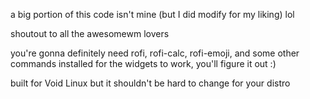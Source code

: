 a big portion of this code isn't mine (but I did modify for my liking) lol

shoutout to all the awesomewm lovers

you're gonna definitely need rofi, rofi-calc, rofi-emoji, and some other commands installed for the widgets to work, you'll figure it out :)

built for Void Linux but it shouldn't be hard to change for your distro
